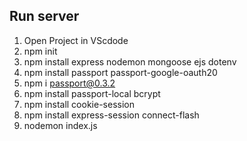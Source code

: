 ## Run server

1. Open Project in VScdode
2. npm init
3. npm install express nodemon mongoose ejs dotenv
4. npm install passport passport-google-oauth20
5. npm i passport@0.3.2
6. npm install passport-local bcrypt
7. npm install cookie-session
8. npm install express-session connect-flash
9. nodemon index.js

